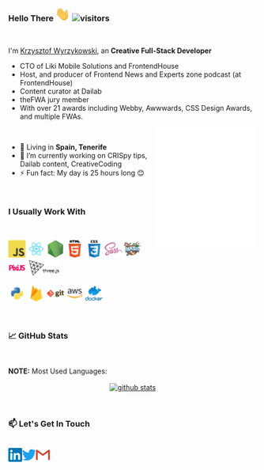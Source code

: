 ### Hello There <img src="https://raw.githubusercontent.com/krzysztofWyrzykowski/krzysztofWyrzykowski/main/icons/wave.gif" width="30px"> ![visitors](https://visitor-badge.glitch.me/badge?page_id=KrzysztofWyrzykowski.KrzysztofWyrzykowski)

<br/>

I'm [Krzysztof Wyrzykowski](https://www.linkedin.com/in/krzysztof-wyrzykowski-12257169/), an **Creative Full-Stack Developer**
- CTO of Liki Mobile Solutions and FrontendHouse
- Host, and producer of Frontend News and Experts zone podcast (at FrontendHouse)
- Content curator at Dailab
- theFWA jury member
- With over 21 awards including Webby, Awwwards, CSS Design Awards, and multiple FWAs.
<img align="right" alt="coding User Image" src="https://raw.githubusercontent.com/krzysztofWyrzykowski/krzysztofWyrzykowski/main/icons/surfer.svg" height="250" />

<br/>


- 📌 Living in **Spain, Tenerife**
- 🔭 I’m currently working on CRISpy tips, Dailab content, CreativeCoding
- ⚡ Fun fact: My day is 25 hours long 😊

<br/>

### I Usually Work With

<br/>

<code><img height="35" src="https://raw.githubusercontent.com/github/explore/80688e429a7d4ef2fca1e82350fe8e3517d3494d/topics/javascript/javascript.png"></code>
<code><img height="35" src="https://raw.githubusercontent.com/github/explore/80688e429a7d4ef2fca1e82350fe8e3517d3494d/topics/react/react.png"></code>
<code><img height="35" src="https://raw.githubusercontent.com/github/explore/80688e429a7d4ef2fca1e82350fe8e3517d3494d/topics/nodejs/nodejs.png"></code>
<code><img height="35" src="https://raw.githubusercontent.com/github/explore/80688e429a7d4ef2fca1e82350fe8e3517d3494d/topics/html/html.png"></code>
<code><img height="35" src="https://raw.githubusercontent.com/github/explore/80688e429a7d4ef2fca1e82350fe8e3517d3494d/topics/css/css.png"></code>
<code><img height="35" src="https://raw.githubusercontent.com/github/explore/80688e429a7d4ef2fca1e82350fe8e3517d3494d/topics/sass/sass.png"></code>
<code><img height="35" src="https://raw.githubusercontent.com/github/explore/80688e429a7d4ef2fca1e82350fe8e3517d3494d/topics/phaser/phaser.png"></code>
<code><img height="35" src="https://raw.githubusercontent.com/krzysztofWyrzykowski/krzysztofWyrzykowski/main/icons/pixi.png"></code>
<code><img height="35" src="https://raw.githubusercontent.com/krzysztofWyrzykowski/krzysztofWyrzykowski/main/icons/three.png"></code>

<code><img height="35" src="https://raw.githubusercontent.com/github/explore/80688e429a7d4ef2fca1e82350fe8e3517d3494d/topics/python/python.png"></code>
<code><img height="35" src="https://raw.githubusercontent.com/github/explore/80688e429a7d4ef2fca1e82350fe8e3517d3494d/topics/firebase/firebase.png"></code>
<code><img height="35" src="https://raw.githubusercontent.com/github/explore/80688e429a7d4ef2fca1e82350fe8e3517d3494d/topics/git/git.png"></code>
<code><img height="35" src="https://raw.githubusercontent.com/github/explore/80688e429a7d4ef2fca1e82350fe8e3517d3494d/topics/aws/aws.png"></code>
<code><img height="35" src="https://raw.githubusercontent.com/github/explore/80688e429a7d4ef2fca1e82350fe8e3517d3494d/topics/docker/docker.png"></code>

<br/>

### &#x1f4c8; GitHub Stats

<br/>

**NOTE:** Most Used Languages:

<p align="center">
<a href="https://github.com/krzysztofWyrzykowski">
  <img height="200px"width="55%" align="center" alt="github stats" src="https://github-readme-stats.vercel.app/api?username=krzysztofWyrzykowski&include_all_commits=true&count_private=true&show_icons=true&theme=midnight-purple&hide_border=true" />
</a>
</p>

<br/>

### 📫 Let's Get In Touch

<br/>

<a href='https://www.linkedin.com/in/krzysztof-wyrzykowski-12257169/'>
<img align="left" alt="KW Linkedin" width="28" src="https://raw.githubusercontent.com/krzysztofWyrzykowski/krzysztofWyrzykowski/main/icons/linkedin.svg" />
</a>

<a href='https://twitter.com/kWyrzykowski'>
<img align="left" alt="KW Twitter" width="28" src="https://raw.githubusercontent.com/krzysztofWyrzykowski/krzysztofWyrzykowski/main/icons/twitter.svg" />
</a>

<a href="mailto:krzysztof.wyrzykowski1989@gmail.com">
<img align="left" width="28" alt="KW Mail" src="https://raw.githubusercontent.com/krzysztofWyrzykowski/krzysztofWyrzykowski/main/icons/gmail.svg" />
</a>

